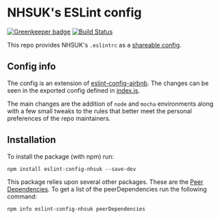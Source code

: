 # NHSUK's ESLint config

[![Greenkeeper badge](https://badges.greenkeeper.io/nhsuk/eslint-config-nhsuk.svg)](https://greenkeeper.io/)
[![Build Status](https://travis-ci.org/nhsuk/eslint-config-nhsuk.svg?branch=master)](https://travis-ci.org/nhsuk/eslint-config-nhsuk)

This repo provides NHSUK's `.eslintrc` as a [shareable config](http://eslint.org/docs/developer-guide/shareable-configs).

## Config info

The config is an extension of
[eslint-config-airbnb](https://www.npmjs.com/package/eslint-config-airbnb). The
changes can be seen in the exported config defined in [index.js](index.js).

The main changes are the addition of `node` and `mocha` environments along with
a few small tweaks to the rules that better meet the personal preferences of
the repo maintainers.

## Installation

To install the package (with npm) run:

```
npm install eslint-config-nhsuk --save-dev
```

This package relies upon several other packages. These are the
[Peer Dependencies](https://nodejs.org/en/blog/npm/peer-dependencies/).
To get a list of the peerDependencies run the following command:

```
npm info eslint-config-nhsuk peerDependencies
```
